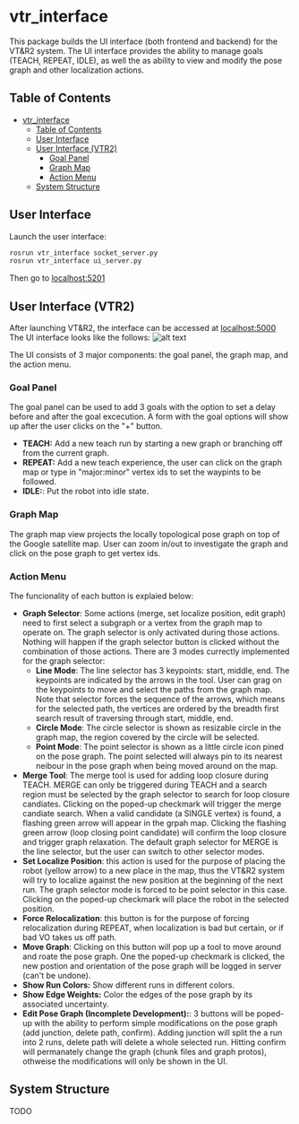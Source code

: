 # vtr_interface

This package builds the UI interface (both frontend and backend) for the VT&R2 system.
The UI interface provides the ability to manage goals (TEACH, REPEAT, IDLE), as well the as ability to view and modify the pose graph and other localization actions.

## Table of Contents

- [vtr_interface](#vtr_interface)
  - [Table of Contents](#table-of-contents)
  - [User Interface](#user-interface)
  - [User Interface (VTR2)](#user-interface-vtr2)
    - [Goal Panel](#goal-panel)
    - [Graph Map](#graph-map)
    - [Action Menu](#action-menu)
  - [System Structure](#system-structure)

## User Interface

Launch the user interface:

```bash
rosrun vtr_interface socket_server.py
rosrun vtr_interface ui_server.py
```

Then go to [localhost:5201](http://localhost:5201)

## User Interface (VTR2)

After launching VT&R2, the interface can be accessed at [localhost:5000](http://localhost:5000)
The UI interface looks like the follows:
![alt text](https://github.com/utiasASRL/vtr2/blob/interface_tutorial/asrl__interface/UI.jpg)

The UI consists of 3 major components: the goal panel, the graph map, and the action menu.

### Goal Panel

The goal panel can be used to add 3 goals with the option to set a delay before and after the goal excecution. A form with the goal options will show up after the user clicks on the "+" button.

- **TEACH:** Add a new teach run by starting a new graph or branching off from the current graph.
- **REPEAT:** Add a new teach experience, the user can click on the graph map or type in "major:minor" vertex ids to set the waypints to be followed.
- **IDLE:**: Put the robot into idle state.

### Graph Map

The graph map view projects the locally topological pose graph on top of the Google satellite map. User can zoom in/out to investigate the graph and click on the pose graph to get vertex ids.

### Action Menu

The funcionality of each button is explaied below:

- **Graph Selector**: Some actions (merge, set localize position, edit graph) need to first select a subgraph or a vertex from the graph map to operate on. The graph selector is only activated during those actions. Nothing will happen if the graph selector button is clicked without the combination of those actions. There are 3 modes currectly implemented for the graph selector:
  - **Line Mode**: The line selector has 3 keypoints: start, middle, end. The keypoints are indicated by the arrows in the tool. User can grag on the keypoints to move and select the paths from the graph map. Note that selector forces the sequence of the arrows, which means for the selected path, the vertices are ordered by the breadth first search result of traversing through start, middle, end.
  - **Circle Mode**: The circle selector is shown as resizable circle in the graph map, the region covered by the circle will be selected.
  - **Point Mode**: The point selector is shown as a little circle icon pined on the pose graph. The point selected will always pin to its nearest neibour in the pose graph when being moved around on the map.
- **Merge Tool**: The merge tool is used for adding loop closure during TEACH. MERGE can only be triggered during TEACH and a search region must be selected by the graph selector to search for loop closure candiates. Clicking on the poped-up checkmark will trigger the merge candiate search. When a valid candidate (a SINGLE vertex) is found, a flashing green arrow will appear in the grpah map. Clicking the flashing green arrow (loop closing point candidate) will confirm the loop closure and trigger graph relaxation. The default graph selector for MERGE is the line selector, but the user can switch to other selector modes.
- **Set Localize Position**: this action is used for the purpose of placing the robot (yellow arrow) to a new place in the map, thus the VT&R2 system will try to localize against the new position at the beginning of the next run. The graph selector mode is forced to be point selector in this case. Clicking on the poped-up checkmark will place the robot in the selected position.
- **Force Relocalization**: this button is for the purpose of forcing relocalization during REPEAT, when localization is bad but certain, or if bad VO takes us off path.
- **Move Graph**: Clicking on this button will pop up a tool to move around and roate the pose graph. One the poped-up checkmark is clicked, the new postion and orientation of the pose graph will be logged in server (can't be undone).
- **Show Run Colors:** Show different runs in different colors.
- **Show Edge Weights:** Color the edges of the pose graph by its associated uncertainty.
- **Edit Pose Graph (Incomplete Development):**: 3 buttons will be poped-up with the ability to perform simple modifications on the pose graph (add junction, delete path, confirm). Adding junction will split the a run into 2 runs, delete path will delete a whole selected run. Hitting confirm will permanately change the graph (chunk files and graph protos), othweise the modifications will only be shown in the UI.

## System Structure

TODO

